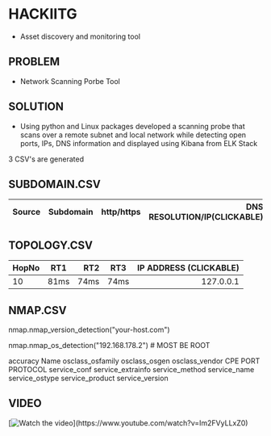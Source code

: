 # HACKIITG

- Asset discovery and monitoring tool 

## PROBLEM 

- Network Scanning Porbe Tool 

## SOLUTION
- Using python and Linux packages developed a scanning probe that scans over a remote subnet and local network while detecting open ports, IPs, DNS information and displayed using Kibana from ELK Stack

3 CSV's are generated

## SUBDOMAIN.CSV

| Source        | Subdomain     | http/https   | DNS RESOLUTION/IP(CLICKABLE)|
| ------------- |:-------------:| ------------:| ---------------------------:|


## TOPOLOGY.CSV

| HopNo         | RT1           | RT2   | RT3 | IP ADDRESS (CLICKABLE)|
| ------------- |:-------------:| -----:|:---:| ---------------------:|
| 10            |     81ms      |  74ms | 74ms|    127.0.0.1          |

## NMAP.CSV

nmap.nmap_version_detection("your-host.com")

nmap.nmap_os_detection("192.168.178.2") # MOST BE ROOT

accuracy Name osclass_osfamily osclass_osgen osclass_vendor CPE  PORT  PROTOCOL  service_conf service_extrainfo service_method service_name service_ostype service_product service_version

## VIDEO

 [![Watch the video]([https://imgflip.com/gif/8yscfx](https://imgflip.com/gif/8yscfx))](https://www.youtube.com/watch?v=Im2FVyLLxZ0)

 

